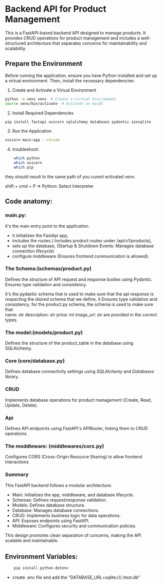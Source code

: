 
# Backend API for Product Management
This is a FastAPI-based backend API designed to *manage products*. It provides CRUD operations for product management and includes a well-structured architecture that separates concerns for maintainability and scalability.


## Prepare the Environment

Before running the application, ensure you have Python installed and set up a virtual environment. Then, install the necessary dependencies:

1. Create and Activate a Virtual Environment
```bash
python -m venv venv  # Create a virtual environment
source venv/bin/activate  # Activate on macOS
```
2. Install Required Dependencies
```bash
pip install fastapi uvicorn sqlalchemy databases pydantic aiosqlite
```

3. Run the Application

```bash
uvicorn main:app --reload
```
4. troubleshoot:
```bash
    which python
    which uvicorn
    which pip
```
they should result to the same path of you curent ectivated venv.

shift + cmd + P => Python: Select Interpreter

## Code anatomy:

### main.py:
it's the main entry point to the application. 
- it initializes the FastApi app, 
- includes the routes ( Includes product routes under /api/v1/products), 
- sets up the database, (Startup & Shutdown Events: Manages database connection lifecycle) 
- configure middleware (Ensures frontend communication is allowed).


### The Schema:(schemas/product.py)
Defines the structure of API request and response bodies using Pydantic. Ensures type validation and consistency.

it's the pydantic schema that is used to make sure that the api response is respecting the disired schema that we define, it Ensures type validation and consistency. 
for the product.py schema, the schema is used to make sure that  
    name: str
    description: str
    price: int
    image_url: str
are provided in the correct types.

###  The model:(models/product.py)
Defines the structure of the product_table in the database using SQLAlchemy.

### Core (core/database.py)
Defines database connectivity settings using *SQLAlchemy* and *Databases* library.

### CRUD
Implements database operations for product management (Create, Read, Update, Delete).

### Api
Defines API endpoints using FastAPI's APIRouter, linking them to CRUD operations.

### The moddleware: (middlewares/cors.py)
Configures CORS (Cross-Origin Resource Sharing) to allow frontend interactions


### Summary

This FastAPI backend follows a modular architecture:

- Main: Initializes the app, middleware, and database lifecycle.
- Schemas: Defines request/response validation.
- Models: Defines database structure.
- Database: Manages database connections.
- CRUD: Implements business logic for data operations.
- API: Exposes endpoints using FastAPI.
- Middleware: Configures security and communication policies.

This design promotes clean separation of concerns, making the API scalable and maintainable.

######

## Environment Variables:
```bash
    pip install python-dotenv
```
- create .env file and add the "DATABASE_URL=sqlite:///./test.db"



